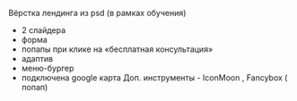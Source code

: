 Вёрстка лендинга из psd (в рамках обучения)
- 2 слайдера 
- форма 
- попапы при клике на «бесплатная консультация» 
- адаптив
- меню-бургер
- подключена google карта 
Доп. инструменты - IconMoon , Fancybox ( попап)
